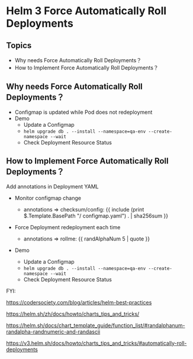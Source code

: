 # Helm 3 Force Automatically Roll Deployments 
## Topics
- Why needs Force Automatically Roll Deployments？
- How to Implement Force Automatically Roll Deployments？

## Why needs Force Automatically Roll Deployments？
- Configmap is updated while Pod does not redeployment
- Demo 
  - Update a Configmap
  - `helm upgrade db . --install --namespace=qa-env --create-namespace --wait`
  - Check Deployment Resource Status 
## How to Implement Force Automatically Roll Deployments？
Add annotations in Deployment YAML
  - Monitor configmap change
    - annotations =>   checksum/config: {{ include (print $.Template.BasePath "/ configmap.yaml") . | sha256sum }}
 
  - Force Deployment redeployment each time
    - annotations => rollme: {{ randAlphaNum 5 | quote }}
- Demo 
  - Update a Configmap
  - `helm upgrade db . --install --namespace=qa-env --create-namespace --wait`  
  - Check Deployment Resource Status 


FYI:

https://codersociety.com/blog/articles/helm-best-practices
 
https://helm.sh/zh/docs/howto/charts_tips_and_tricks/

https://helm.sh/docs/chart_template_guide/function_list/#randalphanum-randalpha-randnumeric-and-randascii


https://v3.helm.sh/docs/howto/charts_tips_and_tricks/#automatically-roll-deployments



